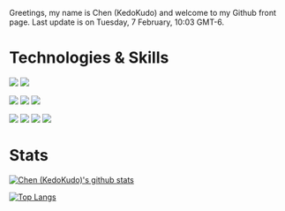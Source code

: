 Greetings, my name is Chen (KedoKudo) and welcome to my Github front page.  Last update is on Tuesday, 7 February, 10:03 GMT-6.

# Technologies & Skills

![](https://img.shields.io/badge/OS-Linux-informational?style=flat&logo=Linux&logoColor=white&color=2bbc8a)
![](https://img.shields.io/badge/OS-MacOS-informational?style=flat&logo=Apple&logoColor=white&color=2bbc8a)

![](https://img.shields.io/badge/Code-Python-informational?style=flat&logo=Python&logoColor=white&color=2bbc8a)
![](https://img.shields.io/badge/Code-C-informational?style=flat&logo=C&logoColor=white&color=2bbc8a)
![](https://img.shields.io/badge/Code-Go-informational?style=flat&logo=Go&logoColor=white&color=2bbc8a)

![](https://img.shields.io/badge/Tools-Cmake-informational?style=flat&logo=Cmake&logoColor=white&color=2bbc8a)
![](https://img.shields.io/badge/Tools-Docker-informational?style=flat&logo=Docker&logoColor=white&color=2bbc8a)
![](https://img.shields.io/badge/Tools-Jupyter-informational?style=flat&logo=Jupyter&logoColor=white&color=2bbc8a)
![](https://img.shields.io/badge/Tools-VSCode-informational?style=flat&logo=visual%20studio%20code&logoColor=white&color=2bbc8a)


# Stats

[![Chen (KedoKudo)'s github stats](https://github-readme-stats.vercel.app/api?username=KedoKudo&theme=vue)](https://github.com/KedoKudo/github-readme-stats)

[![Top Langs](https://github-readme-stats.vercel.app/api/top-langs/?username=KedoKudo&show_icons=true&theme=vue)](https://github.com/KedoKudo/github-readme-stats)
